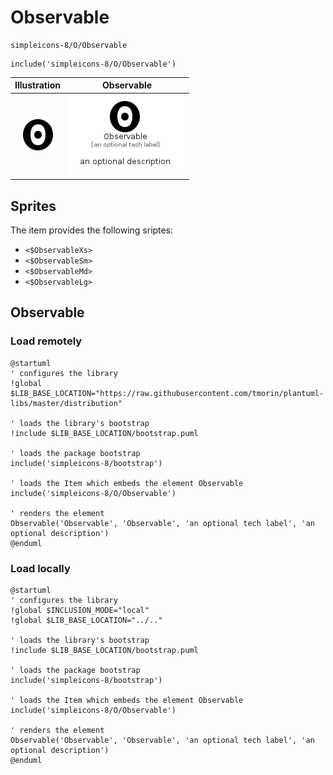 # Observable


```text
simpleicons-8/O/Observable
```

```text
include('simpleicons-8/O/Observable')
```



| Illustration | Observable |
| :---: | :---: |
| ![illustration for Illustration](../../simpleicons-8/O/Observable.png) | ![illustration for Observable](../../simpleicons-8/O/Observable.Local.png) |



## Sprites
The item provides the following sriptes:

- `<$ObservableXs>`
- `<$ObservableSm>`
- `<$ObservableMd>`
- `<$ObservableLg>`





## Observable

### Load remotely
```plantuml
@startuml
' configures the library
!global $LIB_BASE_LOCATION="https://raw.githubusercontent.com/tmorin/plantuml-libs/master/distribution"

' loads the library's bootstrap
!include $LIB_BASE_LOCATION/bootstrap.puml

' loads the package bootstrap
include('simpleicons-8/bootstrap')

' loads the Item which embeds the element Observable
include('simpleicons-8/O/Observable')

' renders the element
Observable('Observable', 'Observable', 'an optional tech label', 'an optional description')
@enduml
```

### Load locally
```plantuml
@startuml
' configures the library
!global $INCLUSION_MODE="local"
!global $LIB_BASE_LOCATION="../.."

' loads the library's bootstrap
!include $LIB_BASE_LOCATION/bootstrap.puml

' loads the package bootstrap
include('simpleicons-8/bootstrap')

' loads the Item which embeds the element Observable
include('simpleicons-8/O/Observable')

' renders the element
Observable('Observable', 'Observable', 'an optional tech label', 'an optional description')
@enduml
```

